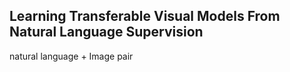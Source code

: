 ## Learning Transferable Visual Models From Natural Language Supervision

natural language + Image pair